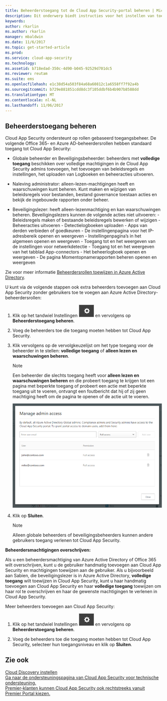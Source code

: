 ```yaml
---
title: Beheerderstoegang tot de Cloud App Security-portal beheren | Microsoft Docs
description: Dit onderwerp biedt instructies voor het instellen van toegang tot de Cloud App Security-portal voor uw beheerders.
keywords: 
author: rkarlin
ms.author: rkarlin
manager: mbaldwin
ms.date: 11/6/2017
ms.topic: get-started-article
ms.prod: 
ms.service: cloud-app-security
ms.technology: 
ms.assetid: b718edad-350c-4d90-b045-92529d701dc5
ms.reviewer: reutam
ms.suite: ems
ms.openlocfilehash: e1c38d54a503f84a68a60812c1a6558ff7f92a4b
ms.sourcegitcommit: b729e881851cdd8dc3f105ddbf6b4b907b8588dd
ms.translationtype: MT
ms.contentlocale: nl-NL
ms.lasthandoff: 11/06/2017
---
```

## <a name="managing-admin-access"></a>Beheerderstoegang beheren

Cloud App Security ondersteunt op rollen gebaseerd toegangsbeheer. De volgende Office 365- en Azure AD-beheerdersrollen hebben standaard toegang tot Cloud App Security:

- Globale beheerder en Beveiligingsbeheerder: beheerders met **volledige toegang** beschikken over volledige machtigingen in de Cloud App Security admins toevoegen, het toevoegen van beleidsregels en instellingen, het uploaden van Logboeken en beheeracties uitvoeren.

- Naleving administrator: alleen-lezen-machtigingen heeft en waarschuwingen kunt beheren. Kunt maken en wijzigen van beleidsregels voor bestanden, bestand governance toestaan acties en bekijk de ingebouwde rapporten onder beheer. 

- Beveiligingslezer: heeft alleen-lezenmachtiging en kan waarschuwingen beheren. Beveiligingslezers kunnen de volgende acties niet uitvoeren:
      - Beleidsregels maken of bestaande beleidsregels bewerken of wijzigen 
      - Beheeracties uitvoeren 
      - Detectielogboeken uploaden
      - Apps van derden verbieden of goedkeuren
      - De instellingenpagina voor het IP-adresbereik openen en weergeven
      - Instellingenpagina’s in het algemeen openen en weergeven 
      - Toegang tot en het weergeven van de instellingen voor netwerkdetectie 
      - Toegang tot en het weergeven van het tabblad App-connectors
      - Het beheerlogboek openen en weergeven 
      - De pagina Momentopnamerapporten beheren openen en weergeven 

Zie voor meer informatie [Beheerdersrollen toewijzen in Azure Active Directory](https://docs.microsoft.com/en-us/azure/active-directory/active-directory-assign-admin-roles).

U kunt via de volgende stappen ook extra beheerders toevoegen aan Cloud App Security zonder gebruikers toe te voegen aan Azure Active Directory-beheerdersrollen:

1. Klik op het tandwiel Instellingen ![instellingenpictogram](./media/settings-icon.png "instellingenpictogram") en vervolgens op **Beheerderstoegang beheren**. 

2. Voeg de beheerders toe die toegang moeten hebben tot Cloud App Security.
  
      
3. Klik vervolgens op de vervolgkeuzelijst om het type toegang voor de beheerder in te stellen: **volledige toegang** of **alleen lezen en waarschuwingen beheren**.

     >[!NOTE]
      >Een beheerder die slechts toegang heeft voor **alleen lezen en waarschuwingen beheren** en die probeert toegang te krijgen tot een pagina met beperkte toegang of probeert een actie met beperkte toegang uit te voeren, ontvangt een foutbericht dat hij of zij geen machtiging heeft om de pagina te openen of de actie uit te voeren.

   ![beheerderstoegang beheren](./media/manage-admin-access.png "beheerderstoegang beheren")  

4. Klik op **Sluiten**.  

   >[!NOTE]
    >Alleen globale beheerders of beveiligingsbeheerders kunnen andere gebruikers toegang verlenen tot Cloud App Security.
  
**Beheerdersmachtigingen overschrijven:**

Als u een beheerdersmachtiging van Azure Active Directory of Office 365 wilt overschrijven, kunt u de gebruiker handmatig toevoegen aan Cloud App Security en machtigingen toewijzen aan de gebruiker.
Als u bijvoorbeeld aan Sabien, die beveiligingslezer is in Azure Active Directory, **volledige toegang** wilt toewijzen in Cloud App Security, kunt u haar handmatig toevoegen aan Cloud App Security en haar **volledige toegang** toewijzen om haar rol te overschrijven en haar de gewenste machtigingen te verlenen in Cloud App Security. 


Meer beheerders toevoegen aan Cloud App Security:
1. Klik op het tandwiel Instellingen ![instellingenpictogram](./media/settings-icon.png "instellingenpictogram") en vervolgens op **Beheerderstoegang beheren**. 

2. Voeg de beheerders toe die toegang moeten hebben tot Cloud App Security, selecteer hun toegangsniveau en klik op **Sluiten**.



## <a name="see-also"></a>Zie ook  
[Cloud Discovery instellen](set-up-cloud-discovery.md)   
[Ga naar de ondersteuningspagina van Cloud App Security voor technische ondersteuning.](http://support.microsoft.com/oas/default.aspx?prid=16031)   
[Premier-klanten kunnen Cloud App Security ook rechtstreeks vanuit Premier Portal kiezen.](https://premier.microsoft.com/)  
  
  